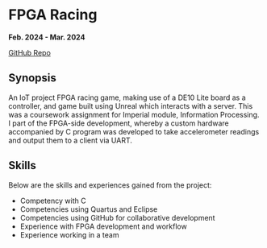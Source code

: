 # FPGA Racing

**Feb. 2024 - Mar. 2024**

[GitHub Repo](https://github.com/AlexSeferidis/FPGA-Racing)

## Synopsis

An IoT project FPGA racing game, making use of a DE10 Lite board as a controller, and game built using Unreal which interacts with a server. This was a coursework assignment for Imperial module, Information Processing. I part of the FPGA-side development, whereby a custom hardware accompanied by C program was developed to take accelerometer readings and output them to a client via UART.  

## Skills

Below are the skills and experiences gained from the project:

* Competency with C
* Competencies using Quartus and Eclipse
* Competencies using GitHub for collaborative development
* Experience with FPGA development and workflow
* Experience working in a team